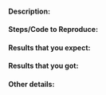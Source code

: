 <!-- Please make sure that you review this: https://github.com/OpenMined/Docs/blob/master/contributing/guidelines.md  -->

#### Description:
<!-- Example 1: encrypted tensor multiplication throws an overflow error (explain a bit about the issue) -->

#### Steps/Code to Reproduce: 
<!--
Example:
```python
    #your code goes here
```
If the code is too long, feel free to put it in a public gist and link
it in the issue: https://gist.github.com
-->

#### Results that you expect:
<!-- Please describe the expected results(possibly with an example/sample outputs)-->

#### Results that you got: 
<!-- Please paste or specifically explain the actual output or traceback. -->

#### Other details:
<!--
If you think it is necessary, provide us with  the information regarding the 
package versions, system info or any other specifics which might be relevant to this Issue.
-->

<!-- Thanks for your contributions! -->